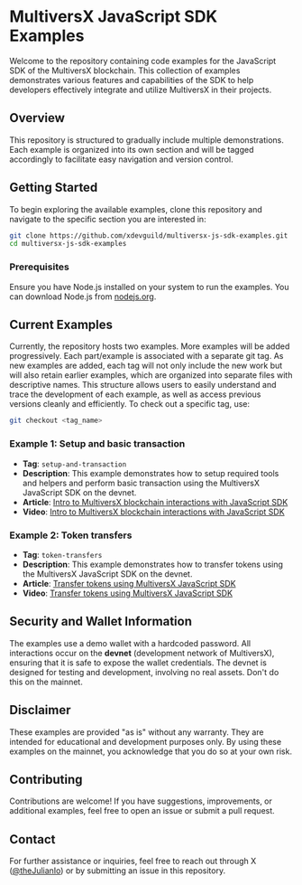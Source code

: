 # MultiversX JavaScript SDK Examples

Welcome to the repository containing code examples for the JavaScript SDK of the MultiversX blockchain. This collection of examples demonstrates various features and capabilities of the SDK to help developers effectively integrate and utilize MultiversX in their projects.

## Overview

This repository is structured to gradually include multiple demonstrations. Each example is organized into its own section and will be tagged accordingly to facilitate easy navigation and version control.

## Getting Started

To begin exploring the available examples, clone this repository and navigate to the specific section you are interested in:

```bash
git clone https://github.com/xdevguild/multiversx-js-sdk-examples.git
cd multiversx-js-sdk-examples
```

### Prerequisites

Ensure you have Node.js installed on your system to run the examples. You can download Node.js from [nodejs.org](https://nodejs.org/).

## Current Examples

Currently, the repository hosts two examples. More examples will be added progressively. Each part/example is associated with a separate git tag. As new examples are added, each tag will not only include the new work but will also retain earlier examples, which are organized into separate files with descriptive names. This structure allows users to easily understand and trace the development of each example, as well as access previous versions cleanly and efficiently.
 To check out a specific tag, use:

```bash
git checkout <tag_name>
```

### Example 1: Setup and basic transaction

- **Tag**: `setup-and-transaction`
- **Description**: This example demonstrates how to setup required tools and helpers and perform basic transaction using the MultiversX JavaScript SDK on the devnet.
- **Article**: [Intro to MultiversX blockchain interactions with JavaScript SDK](https://www.julian.io/articles/multiversx-js-sdk-intro.html)
- **Video**: [Intro to MultiversX blockchain interactions with JavaScript SDK](https://www.youtube.com/watch?v=Fxxdly9QYHw)

### Example 2: Token transfers

- **Tag**: `token-transfers`
- **Description**: This example demonstrates how to transfer tokens using the MultiversX JavaScript SDK on the devnet.
- **Article**: [Transfer tokens using MultiversX JavaScript SDK](https://www.julian.io/articles/multiversx-js-sdk-transfers.html)
- **Video**: [Transfer tokens using MultiversX JavaScript SDK](https://www.youtube.com/watch?v=prtL2kx7Bcc)

## Security and Wallet Information

The examples use a demo wallet with a hardcoded password. All interactions occur on the **devnet** (development network of MultiversX), ensuring that it is safe to expose the wallet credentials. The devnet is designed for testing and development, involving no real assets. Don't do this on the mainnet.

## Disclaimer

These examples are provided "as is" without any warranty. They are intended for educational and development purposes only. By using these examples on the mainnet, you acknowledge that you do so at your own risk.

## Contributing

Contributions are welcome! If you have suggestions, improvements, or additional examples, feel free to open an issue or submit a pull request.

## Contact

For further assistance or inquiries, feel free to reach out through X ([@theJulianIo](http://x.com/theJulianIo)) or by submitting an issue in this repository.
